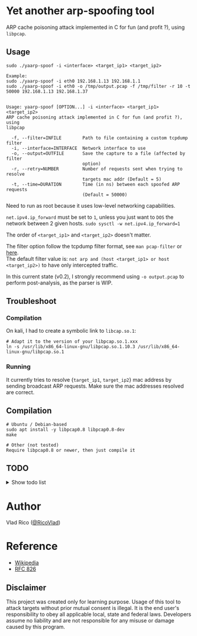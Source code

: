 # Yet another arp-spoofing tool
ARP cache poisoning attack implemented in C for fun (and profit ?), using `libpcap`.


## Usage


```
sudo ./yaarp-spoof -i <interface> <target_ip1> <target_ip2>

Example:
sudo ./yaarp-spoof -i eth0 192.168.1.13 192.168.1.1
sudo ./yaarp-spoof -i eth0 -o /tmp/output.pcap -f /tmp/filter -r 10 -t 50000 192.168.1.13 192.168.1.37


Usage: yaarp-spoof [OPTION...] -i <interface> <target_ip1> <target_ip2>
ARP cache poisoning attack implemented in C for fun (and profit ?), using
libpcap

  -f, --filter=INFILE        Path to file containing a custom tcpdump filter
  -i, --interface=INTERFACE  Network interface to use
  -o, --output=OUTFILE       Save the capture to a file (affected by filter
                             option)
  -r, --retry=NUMBER         Number of requests sent when trying to resolve
                             targets mac addr (Default = 5)
  -t, --time=DURATION        Time (in ns) between each spoofed ARP requests
                             (Default = 50000)
```
Need to run as root because it uses low-level networking capabilities.  

`net.ipv4.ip_forward` must be set to `1`, unless you just want to `DOS` the network between 2 given hosts.
`sudo sysctl -w net.ipv4.ip_forward=1`

The order of `<target_ip1>` and `<target_ip2>` doesn't matter.

The filter option follow the tcpdump filter format, see `man pcap-filter` or [here](https://www.tcpdump.org/manpages/pcap-filter.7.html).  
The default filter value is: `not arp and (host <target_ip1> or host <target_ip2>)` to have only intercepted traffic.

In this current state (v0.2), I strongly recommend using `-o output.pcap` to perform post-analysis, as the parser is WIP.

## Troubleshoot

### Compilation
On kali, I had to create a symbolic link to `libcap.so.1`:

```
# Adapt it to the version of your libpcap.so.1.xxx
ln -s /usr/lib/x86_64-linux-gnu/libpcap.so.1.10.3 /usr/lib/x86_64-linux-gnu/libpcap.so.1
```
### Running
It currently tries to resolve {`target_ip1`, `target_ip2`} mac address by sending broadcast ARP requests.
Make sure the mac addresses resolved are correct.

## Compilation

```
# Ubuntu / Debian-based
sudo apt install -y libpcap0.8 libpcap0.8-dev
make

# Other (not tested)
Require libpcap0.8 or newer, then just compile it
```


## TODO
<details>
  <summary>Show todo list</summary>
  
- cli args
    - [x] set number of retries for mac addr resolver
    - [x] NRV mode (without nanosleep + nb thread ?)
    - [x] Custom tcpdump filter
    - [x] save to file
    - [ ] (?) set mac addr manually in case of resolver don't work

- Packet parser
    - [ ] Implement protocol recognition
    - [ ] Print payload only
    - [ ] Clean output
    - [ ] (?) Interactive mode

- MISC
    - [ ] Better proper cleanup when SIGINT
    - [ ] Review dynamic memory allocation
    - [ ] Running / Tested on *BSD
    - [ ] Static compilation

</details>

# Author
Vlad Rico ([@RicoVlad](https://twitter.com/RicoVlad))

# Reference
- [Wikipedia](https://en.wikipedia.org/wiki/ARP_spoofing)
- [RFC 826](https://datatracker.ietf.org/doc/html/rfc826)

## Disclaimer
This project was created only for learning purpose.
Usage of this tool to attack targets without prior mutual consent is illegal.
It is the end user's responsibility to obey all applicable local, state and federal laws.
Developers assume no liability and are not responsible for any misuse or damage caused by this program.
